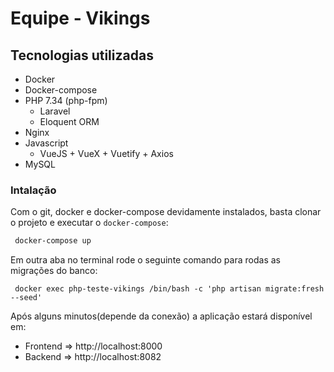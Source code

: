 # Equipe - Vikings

## Tecnologias utilizadas

- Docker
- Docker-compose
- PHP 7.34 (php-fpm)
  - Laravel
  - Eloquent ORM
- Nginx
- Javascript
  - VueJS + VueX + Vuetify + Axios
- MySQL

### Intalação

Com o git, docker e docker-compose devidamente instalados, basta clonar o projeto e executar o ```docker-compose```:
```bash
 docker-compose up
```
Em outra aba no terminal rode o seguinte comando para rodas as migrações do banco:
```
 docker exec php-teste-vikings /bin/bash -c 'php artisan migrate:fresh --seed'
```

Após alguns minutos(depende da conexão) a aplicação estará disponível em:

 - Frontend => http://localhost:8000
 - Backend => http://localhost:8082
